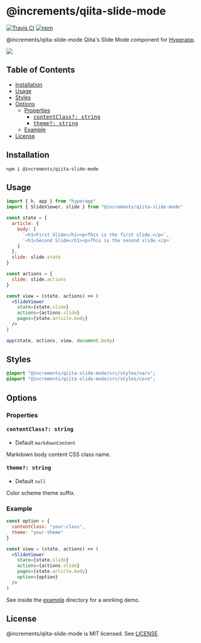 # @increments/qiita-slide-mode

[![Travis CI](https://img.shields.io/travis/increments/qiita-slide-mode/master.svg)](https://travis-ci.org/increments/qiita-slide-mode) [![npm](https://img.shields.io/npm/v/@increments/qiita-slide-mode.svg)](https://www.npmjs.org/package/@increments/qiita-slide-mode)

@increments/qiita-slide-mode Qiita's Slide Mode component for [Hyperapp](https://github.com/hyperapp/hyperapp/).

![](https://user-images.githubusercontent.com/56996/37584139-a512c2ec-2b97-11e8-8fd1-1c02e1efcf67.gif)

<h2>Table of Contents</h2>
<!-- TOC -->

* [Installation](#installation)
* [Usage](#usage)
* [Styles](#styles)
* [Options](#options)
  * [Properties](#properties)
    * [<samp>contentClass?: string</samp>](#sampcontentclass-stringsamp)
    * [<samp>theme?: string</samp>](#samptheme-stringsamp)
  * [Example](#example)
* [License](#license)

<!-- /TOC -->

## Installation

```
npm i @increments/qiita-slide-mode
```

## Usage

```jsx
import { h, app } from "hyperapp"
import { SlideViewer, slide } from "@increments/qiita-slide-mode"

const state = {
  article: {
    body: [
      `<h1>First Slide</h1><p>This is the first slide.</p>`,
      `<h1>Second Slide</h1><p>This is the second slide.</p>`
    ]
  },
  slide: slide.state
}

const actions = {
  slide: slide.actions
}

const view = (state, actions) => (
  <SlideViewer
    state={state.slide}
    actions={actions.slide}
    pages={state.article.body}
  />
)

app(state, actions, view, document.body)
```

## Styles

```scss
@import "@increments/qiita-slide-mode/src/styles/vars";
@import "@increments/qiita-slide-mode/src/styles/core";
```

## Options

### Properties

#### <samp>contentClass?: string</samp>

* Default `markdownContent`

Markdown body content CSS class name.

#### <samp>theme?: string</samp>

* Default `null`

Color scheme theme suffix.

### Example

```jsx
const option = {
  contentClass: "your-class",
  theme: "your-theme"
}

const view = (state, actions) => (
  <SlideViewer
    state={state.slide}
    actions={actions.slide}
    pages={state.article.body}
    option={option}
  />
)
```

See inside the [example](example/) directory for a working demo.

## License

@increments/qiita-slide-mode is MIT licensed. See [LICENSE](LICENSE.md).
